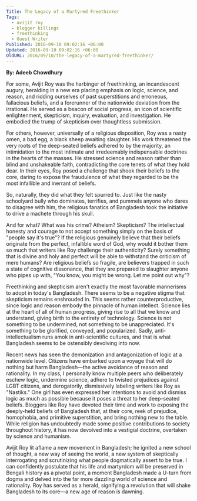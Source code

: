 ```yaml
---
Title: The Legacy of a Martyred Freethinker
Tags:
  - avijit roy
  - blogger killings
  - freethinking
  - Guest Writer
Published: 2016-09-10 09:02:16 +06:00
Updated: 2016-09-10 09:02:16 +06:00
OldURL: 2016/09/10/the-legacy-of-a-martyred-freethinker/
---
```


<strong>By: Adeeb Chowdhury </strong>
 
For some, Avijit Roy was the harbinger of freethinking, an incandescent augury, 
heralding in a new era placing emphasis on logic, science, and reason, and ridding ourselves of 
past superstitions and erroneous, fallacious beliefs, and a forerunner of the nationwide deviation 
from the irrational. He served as a beacon of social progress, an icon of scientific enlightenment, 
skepticism, inquiry, evaluation, and investigation. He embodied the trump of skepticism over 
thoughtless submission. 

For others, however, universally of a religious disposition, Roy was a nasty omen, a bad 
egg, a black sheep awaiting slaughter. His work threatened the very roots of the deep-seated 
beliefs adhered to by the majority, an intimidation to the most intimate and irredeemably 
indispensable doctrines in the hearts of the masses. He stressed science and reason rather than 
blind and unshakeable faith, contradicting the core tenets of what they hold dear. In their eyes, 
Roy posed a challenge that shook their beliefs to the core, daring to expose the fraudulence of 
what they regarded to be the most infallible and inerrant of beliefs. 

So, naturally, they did what they felt spurred to. Just like the nasty schoolyard bully who 
dominates, terrifies, and pummels anyone who dares to disagree with him, the religious fanatics 
of Bangladesh took the initiative to drive a machete through his skull.  

And for what? What was his crime? Atheism? Skepticism? The intellectual honesty and 
courage to not accept something simply on the basis of "people say it's true"? If the religious 
genuinely believe that their beliefs originate from the perfect, infallible word of God, why would 
it bother them so much that writers like Roy challenge their authenticity? Surely something that 
is divine and holy and perfect will be able to withstand the criticism of mere humans? Are 
religious beliefs so fragile, are believers trapped in such a state of cognitive dissonance, that they 
are prepared to slaughter anyone who pipes up with, "You know, you might be wrong. Let me 
point out why"?  

Freethinking and skepticism aren't exactly the most favorable mannerisms to adopt in 
today's Bangladesh. There seems to be a negative stigma that skepticism remains enshrouded in. 
This seems rather counterproductive, since logic and reason embody the pinnacle of human 
intellect. Science lies at the heart of all of human progress, giving rise to all that we know and 
understand, giving birth to the entirety of technology. Science is not something to be 
undermined, not something to be unappreciated. It's something to be glorified, conveyed, and 
popularized. Sadly, anti-intellectualism runs amok in anti-scientific cultures, and that is what 
Bangladesh seems to be ostensibly devolving into now. 

Recent news has seen the demonization and antagonization of logic at a nationwide level. 
Citizens have embarked upon a voyage that will do nothing but harm Bangladesh—the active 
avoidance of reason and rationality. In my class, I personally know multiple peers who 
deliberately eschew logic, undermine science, adhere to twisted prejudices against LGBT 
citizens, and derogatorily, dismissively labeling writers like Roy as "Nastiks." One girl has even 
expressed her intentions to avoid and dismiss logic as much as possible because it poses a threat 
to her deep-seated beliefs. Bloggers like Roy have devoted their time and work to exposing the 
deeply-held beliefs of Bangladesh that, at their core, reek of prejudice, homophobia, and 
primitive superstition, and bring nothing new to the table. While religion has undoubtedly made 
some positive contributions to society throughout history, it has now devolved into a vestigial 
doctrine, overtaken by science and humanism. 

Avijit Roy lit aflame a new movement in Bangladesh; he ignited a new school of thought, 
a new way of seeing the world, a new system of skeptically interrogating and scrutinizing what 
people dogmatically assert to be true. I can confidently postulate that his life and martyrdom will 
be preserved in Bengali history as a pivotal point, a moment Bangladesh made a U-turn from 
dogma and delved into the far more dazzling world of science and rationality. Roy has served as 
a herald, signifying a revolution that will shake Bangladesh to its core—a new age of reason is 
dawning.  
 
 
 
 
